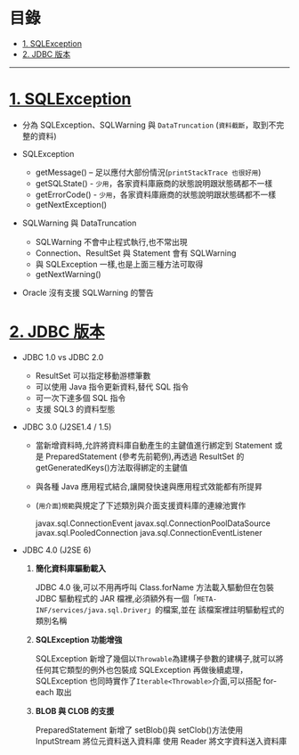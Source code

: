 <h1 id="top">目錄</h1>

- [1. SQLException](#s1)
- [2. JDBC 版本](#s2)

---

# <a id='s1' class='md-title' href='#top'>1. SQLException</a>

- 分為 SQLException、SQLWarning 與 `DataTruncation` (`資料截斷`，取到不完整的資料)
- SQLException

  - getMessage() – 足以應付大部份情況(`printStackTrace 也很好用`)
  - getSQLState() - `少用`，各家資料庫廠商的狀態說明跟狀態碼都不一樣
  - getErrorCode() - `少用`，各家資料庫廠商的狀態說明跟狀態碼都不一樣
  - getNextException()

- SQLWarning 與 DataTruncation

  - SQLWarning 不會中止程式執行,也不常出現
  - Connection、ResultSet 與 Statement 會有 SQLWarning
  - 與 SQLException 一樣,也是上面三種方法可取得
  - getNextWarning()

- Oracle 沒有支援 SQLWarning 的警告

# <a id='s2' class='md-title' href='#top'>2. JDBC 版本</a>

- JDBC 1.0 vs JDBC 2.0
  - ResultSet 可以指定移動游標筆數
  - 可以使用 Java 指令更新資料,替代 SQL 指令
  - 可一次下達多個 SQL 指令
  - 支援 SQL3 的資料型態
- JDBC 3.0 (J2SE1.4 / 1.5)

  - 當新增資料時,允許將資料庫自動產生的主鍵值進行綁定到 Statement 或是 PreparedStatement (參考先前範例),再透過 ResultSet 的 getGeneratedKeys()方法取得綁定的主鍵值
  - 與各種 Java 應用程式結合,讓開發快速與應用程式效能都有所提昇
  - (`用介面`)`規範`與規定了下述類別與介面支援資料庫的連線池實作

    javax.sql.ConnectionEvent
    javax.sql.ConnectionPoolDataSource
    javax.sql.PooledConnection
    java.sql.ConnectionEventListener

- JDBC 4.0 (J2SE 6)

  1.  **簡化資料庫驅動載入**

      JDBC 4.0 後,可以不用再呼叫 Class.forName 方法載入驅動但在包裝 JDBC 驅動程式的 JAR 檔裡,必須額外有一個「`META-INF/services/java.sql.Driver`」的檔案,並在
      該檔案裡註明驅動程式的類別名稱

  2.  **SQLException 功能增強**

      SQLException 新增了幾個以`Throwable`為建構子參數的建構子,就可以將任何其它類型的例外也包裝成 SQLException 再做後續處理，SQLException 也同時實作了`Iterable<Throwable>`介面,可以搭配 for-each 取出

  3.  **BLOB 與 CLOB 的支援**

      PreparedStatement 新增了 setBlob()與 setClob()方法使用 InputStream 將位元資料送入資料庫
      使用 Reader 將文字資料送入資料庫
